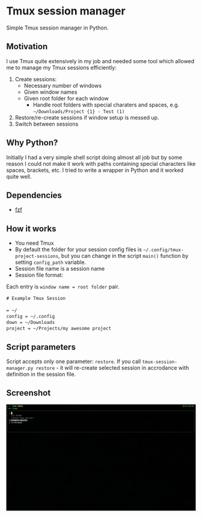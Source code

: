 # Tmux session manager

Simple Tmux session manager in Python.

## Motivation

I use Tmux quite extensively in my job and needed some tool which allowed me to manage my Tmux sessions efficiently:

1. Create sessions:
    - Necessary number of windows
    - Given window names
    - Given root folder for each window
        - Handle root folders with special charaters and spaces, e.g. `~/Downloads/Project {1} - Test (1)`
2. Restore/re-create sessions if window setup is messed up.
3. Switch between sessions

## Why Python?

Initially I had a very simple shell script doing almost all job but by some reason I could not make it work with paths containing special characters like spaces, brackets, etc.
I tried to write a wrapper in Python and it worked quite well.

## Dependencies

- [fzf](https://github.com/junegunn/fzf)

## How it works

- You need Tmux
- By default the folder for your session config files is `~/.config/tmux-project-sessions`, but you can change in the script `main()` function by setting `config_path` variable.
- Session file name is a session name
- Session file format:

Each entry is `window name = root folder` pair.

```config
# Example Tmux Session

= ~/
config = ~/.config
down = ~/Downloads
project = ~/Projects/my awesome project
```

## Script parameters

Script accepts only one parameter: `restore`.
If you call `tmux-session-manager.py restore` - it will re-create selected session in accrodance with definition in the session file.

## Screenshot

![screenshot](screenshot.png)
